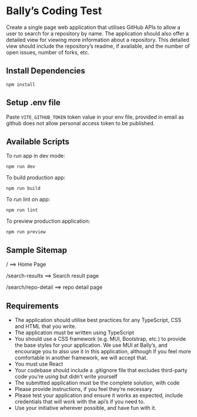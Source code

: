 # Bally’s Coding Test

Create a single page web application that utilises GitHub APIs to allow a user to search for a
repository by name. The application should also offer a detailed view for viewing more
information about a repository. This detailed view should include the repository’s readme, if
available, and the number of open issues, number of forks, etc.

## Install Dependencies
```
npm install
```

## Setup .env file
Paste `VITE_GITHUB_TOKEN` token value in your env file, provided in email as github does not allow personal access token to be published.


## Available Scripts
To run app in dev mode:
```
npm run dev
```
To build production app:

```
npm run build
```
To run lint on app:

```
npm run lint
```

To preview production application:

```
npm run preview
```

## Sample Sitemap

/ ==> Home Page

/search-results ==> Search result page

/search/repo-detail ==> repo detail page

## Requirements

- The application should utilise best practices for any TypeScript, CSS and HTML that
you write.
- The application must be written using TypeScript
- You should use a CSS framework (e.g. MUI, Bootstrap, etc.) to provide the base
styles for your application. We use MUI at Bally’s, and encourage you to also use it in
this application, although if you feel more comfortable in another framework, we will
accept that.
- You must use React
- Your codebase should include a .gitignore file that excludes third-party code you’re
using but didn’t write yourself
- The submitted application must be the complete solution, with code
- Please provide instructions, if you feel they’re necessary
- Please test your application and ensure it works as expected, include credentials that
will work with the api’s if you need to.
- Use your initiative wherever possible, and have fun with it.
